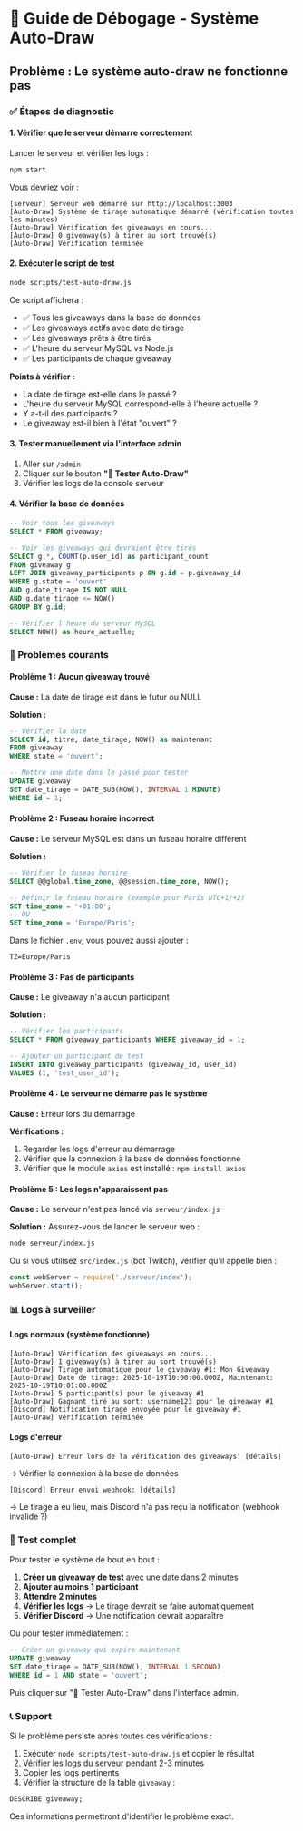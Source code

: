 # 🔧 Guide de Débogage - Système Auto-Draw

## Problème : Le système auto-draw ne fonctionne pas

### ✅ Étapes de diagnostic

#### 1. Vérifier que le serveur démarre correctement

Lancer le serveur et vérifier les logs :
```bash
npm start
```

Vous devriez voir :
```
[serveur] Serveur web démarré sur http://localhost:3003
[Auto-Draw] Système de tirage automatique démarré (vérification toutes les minutes)
[Auto-Draw] Vérification des giveaways en cours...
[Auto-Draw] 0 giveaway(s) à tirer au sort trouvé(s)
[Auto-Draw] Vérification terminée
```

#### 2. Exécuter le script de test

```bash
node scripts/test-auto-draw.js
```

Ce script affichera :
- ✅ Tous les giveaways dans la base de données
- ✅ Les giveaways actifs avec date de tirage
- ✅ Les giveaways prêts à être tirés
- ✅ L'heure du serveur MySQL vs Node.js
- ✅ Les participants de chaque giveaway

**Points à vérifier :**
- La date de tirage est-elle dans le passé ?
- L'heure du serveur MySQL correspond-elle à l'heure actuelle ?
- Y a-t-il des participants ?
- Le giveaway est-il bien à l'état "ouvert" ?

#### 3. Tester manuellement via l'interface admin

1. Aller sur `/admin`
2. Cliquer sur le bouton **"🔄 Tester Auto-Draw"**
3. Vérifier les logs de la console serveur

#### 4. Vérifier la base de données

```sql
-- Voir tous les giveaways
SELECT * FROM giveaway;

-- Voir les giveaways qui devraient être tirés
SELECT g.*, COUNT(p.user_id) as participant_count
FROM giveaway g
LEFT JOIN giveaway_participants p ON g.id = p.giveaway_id
WHERE g.state = 'ouvert' 
AND g.date_tirage IS NOT NULL 
AND g.date_tirage <= NOW()
GROUP BY g.id;

-- Vérifier l'heure du serveur MySQL
SELECT NOW() as heure_actuelle;
```

### 🐛 Problèmes courants

#### Problème 1 : Aucun giveaway trouvé
**Cause :** La date de tirage est dans le futur ou NULL

**Solution :**
```sql
-- Vérifier la date
SELECT id, titre, date_tirage, NOW() as maintenant 
FROM giveaway 
WHERE state = 'ouvert';

-- Mettre une date dans le passé pour tester
UPDATE giveaway 
SET date_tirage = DATE_SUB(NOW(), INTERVAL 1 MINUTE) 
WHERE id = 1;
```

#### Problème 2 : Fuseau horaire incorrect
**Cause :** Le serveur MySQL est dans un fuseau horaire différent

**Solution :**
```sql
-- Vérifier le fuseau horaire
SELECT @@global.time_zone, @@session.time_zone, NOW();

-- Définir le fuseau horaire (exemple pour Paris UTC+1/+2)
SET time_zone = '+01:00';
-- OU
SET time_zone = 'Europe/Paris';
```

Dans le fichier `.env`, vous pouvez aussi ajouter :
```
TZ=Europe/Paris
```

#### Problème 3 : Pas de participants
**Cause :** Le giveaway n'a aucun participant

**Solution :**
```sql
-- Vérifier les participants
SELECT * FROM giveaway_participants WHERE giveaway_id = 1;

-- Ajouter un participant de test
INSERT INTO giveaway_participants (giveaway_id, user_id) 
VALUES (1, 'test_user_id');
```

#### Problème 4 : Le serveur ne démarre pas le système
**Cause :** Erreur lors du démarrage

**Vérifications :**
1. Regarder les logs d'erreur au démarrage
2. Vérifier que la connexion à la base de données fonctionne
3. Vérifier que le module `axios` est installé : `npm install axios`

#### Problème 5 : Les logs n'apparaissent pas
**Cause :** Le serveur n'est pas lancé via `serveur/index.js`

**Solution :**
Assurez-vous de lancer le serveur web :
```bash
node serveur/index.js
```
Ou si vous utilisez `src/index.js` (bot Twitch), vérifier qu'il appelle bien :
```javascript
const webServer = require('./serveur/index');
webServer.start();
```

### 📊 Logs à surveiller

#### Logs normaux (système fonctionne)
```
[Auto-Draw] Vérification des giveaways en cours...
[Auto-Draw] 1 giveaway(s) à tirer au sort trouvé(s)
[Auto-Draw] Tirage automatique pour le giveaway #1: Mon Giveaway
[Auto-Draw] Date de tirage: 2025-10-19T10:00:00.000Z, Maintenant: 2025-10-19T10:01:00.000Z
[Auto-Draw] 5 participant(s) pour le giveaway #1
[Auto-Draw] Gagnant tiré au sort: username123 pour le giveaway #1
[Discord] Notification tirage envoyée pour le giveaway #1
[Auto-Draw] Vérification terminée
```

#### Logs d'erreur
```
[Auto-Draw] Erreur lors de la vérification des giveaways: [détails]
```
→ Vérifier la connexion à la base de données

```
[Discord] Erreur envoi webhook: [détails]
```
→ Le tirage a eu lieu, mais Discord n'a pas reçu la notification (webhook invalide ?)

### 🧪 Test complet

Pour tester le système de bout en bout :

1. **Créer un giveaway de test** avec une date dans 2 minutes
2. **Ajouter au moins 1 participant**
3. **Attendre 2 minutes**
4. **Vérifier les logs** → Le tirage devrait se faire automatiquement
5. **Vérifier Discord** → Une notification devrait apparaître

Ou pour tester immédiatement :

```sql
-- Créer un giveaway qui expire maintenant
UPDATE giveaway 
SET date_tirage = DATE_SUB(NOW(), INTERVAL 1 SECOND) 
WHERE id = 1 AND state = 'ouvert';
```

Puis cliquer sur "🔄 Tester Auto-Draw" dans l'interface admin.

### 📞 Support

Si le problème persiste après toutes ces vérifications :

1. Exécuter `node scripts/test-auto-draw.js` et copier le résultat
2. Vérifier les logs du serveur pendant 2-3 minutes
3. Copier les logs pertinents
4. Vérifier la structure de la table `giveaway` :
```sql
DESCRIBE giveaway;
```

Ces informations permettront d'identifier le problème exact.
